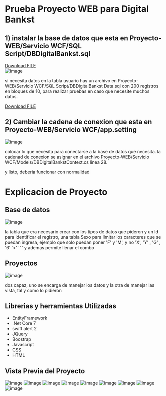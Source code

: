 # Prueba  Proyecto WEB para Digital Bankst

## 1) instalar la base de datos que esta en Proyecto-WEB/Servicio WCF/SQL Script/DBDigitalBankst.sql
<a id="raw-url" href="https://github.com/juandiegows/Proyecto-WEB/blob/dbf5875b88c8488ecc2855cb72b3a6bc3aacceeb/Servicio%20WCF/SQL%20Script/DBDigitalBankst.sql" download>Download FILE</a><br/>
![image](https://user-images.githubusercontent.com/65135568/225974625-f13558bb-be7a-42e7-b4e4-fad4b3feb1a6.png)

si necesita datos en la tabla usuario hay un archivo en Proyecto-WEB/Servicio WCF/SQL Script/DBDigitalBankst Data.sql
con 200 registros en bloques de 10, para realizar pruebas en caso que necesite muchos datos.

<a id="raw-url" href="https://github.com/juandiegows/Proyecto-WEB/blob/master/Servicio%20WCF/SQL%20Script/DBDigitalBankst%20Data.sql" download>Download FILE</a><br/>


## 2) Cambiar la cadena de conexion que esta en Proyecto-WEB/Servicio WCF/app.setting
![image](https://user-images.githubusercontent.com/65135568/225972978-2a04e112-4af2-47ed-8042-b00d64dee913.png)


colocar lo que necesita para conectarse a la base de datos que necesita.
la cadenad de conexion se asignar en el archivo Proyecto-WEB/Servicio WCF/Models/DBDigitalBankstContext.cs linea 28.

y listo, deberia funcionar con normalidad

# Explicacion de Proyecto

## Base de datos

![image](https://user-images.githubusercontent.com/65135568/225978733-a06fc96e-0459-4371-90d7-96c012cbc98e.png)

la tabla que era necesario crear con los tipos de datos que pideron y un Id para identificar el registro,
una tabla Sexo para limitar los caracteres que se puedan ingresa, ejemplo que solo puedan poner 'F' y 'M', y no 'X', 'Y' , 'G' , '6' '<' '"'
y ademas permite llenar el combo


## Proyectos

![image](https://user-images.githubusercontent.com/65135568/225979261-d8812911-6610-4f78-a1ce-fe43ec8bf18b.png)

dos capaz, uno se encarga de manejar los datos
y la otra de manejar las vista, tal y como lo pidieron

## Librerias y herramientas Utilizadas

* EntityFramework
* .Net Core 7
* swift alert 2
* JQuery
* Boostrap
* Javascript
* CSS
* HTML

## Vista Previa del Proyecto

![image](https://user-images.githubusercontent.com/65135568/225980423-be578804-d755-4349-9b3c-a5f2baa6f416.png)
![image](https://user-images.githubusercontent.com/65135568/225980556-bd0fef82-1aa2-4342-940c-07e4fad1203d.png)
![image](https://user-images.githubusercontent.com/65135568/225980646-3ea93653-c3bd-45b6-8157-2e64468ee85f.png)
![image](https://user-images.githubusercontent.com/65135568/225980787-46e60514-1a5c-4f2e-91ce-9640e3c302f3.png)
![image](https://user-images.githubusercontent.com/65135568/225980942-fe4f360f-741b-40fb-8c6b-84db578ada9a.png)
![image](https://user-images.githubusercontent.com/65135568/225980983-cc04f030-ff10-491b-ad28-0ca7602f1dd5.png)
![image](https://user-images.githubusercontent.com/65135568/225981047-c007be75-5bbe-47e6-b811-065c095f0226.png)
![image](https://user-images.githubusercontent.com/65135568/225981105-a24542b1-d41e-47ef-86b0-2aaab353a62b.png)
![image](https://user-images.githubusercontent.com/65135568/225981155-0f85fefe-691d-4f52-87df-3592b7d83571.png)

